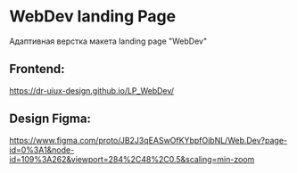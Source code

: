 # WebDev landing Page
Адаптивная верстка макета landing page "WebDev"

## Frontend:
https://dr-uiux-design.github.io/LP_WebDev/

## Design Figma:
https://www.figma.com/proto/JB2J3qEASwOfKYbpfOibNL/Web.Dev?page-id=0%3A1&node-id=109%3A262&viewport=284%2C48%2C0.5&scaling=min-zoom
